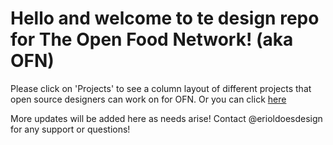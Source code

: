 # Hello and welcome to te design repo for The Open Food Network! (aka OFN)


Please click on 'Projects' to see a column layout of different projects that open source designers can work on for OFN. Or you can click [here](https://github.com/openfoodfoundation/design/projects/1)

More updates will be added here as needs arise! Contact @erioldoesdesign for any support or questions!
